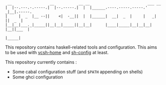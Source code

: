      __                 __           __ __                          ___ __        
    |  |--.---.-.-----.|  |--.-----.|  |  |______.----.-----.-----.'  _|__|.-----.
    |     |  _  |__ --||    <|  -__||  |  |______|  __|  _  |     |   _|  ||  _  |
    |__|__|___._|_____||__|__|_____||__|__|      |____|_____|__|__|__| |__||___  |
                                                                           |_____|

This repository contains haskell-related tools and configuration. This aims to
be used with [vcsh-home][] and [sh-config][] at least.

This repository currently contains :

* Some cabal configuration stuff (and ``$PATH`` appending on shells)
* Some ghci configuration

[vcsh-home]: https://github.com/vdemeester/vcsh-home
[sh-config]: https://github.com/vdemeester/sh-config
